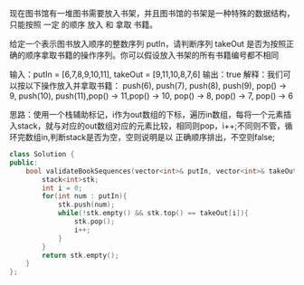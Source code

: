 现在图书馆有一堆图书需要放入书架，并且图书馆的书架是一种特殊的数据结构，只能按照 一定 的顺序 放入 和 拿取 书籍。

给定一个表示图书放入顺序的整数序列 putIn，请判断序列 takeOut 是否为按照正确的顺序拿取书籍的操作序列。你可以假设放入书架的所有书籍编号都不相同

输入：putIn = [6,7,8,9,10,11], takeOut = [9,11,10,8,7,6]
输出：true
解释：我们可以按以下操作放入并拿取书籍：
push(6), push(7), push(8), push(9), pop() -> 9,
push(10), push(11),pop() -> 11,pop() -> 10, pop() -> 8, pop() -> 7, pop() -> 6

思路：使用一个栈辅助标记，i作为out数组的下标，遍历in数组，每将一个元素插入stack，就与对应的out数组对应的元素比较，相同则pop，i++;不同则不管，循环完数组in,判断stack是否为空，空则说明是以
正确顺序排出，不空则false;

```C++
class Solution {
public:
    bool validateBookSequences(vector<int>& putIn, vector<int>& takeOut) {
        stack<int>stk;
        int i = 0;
        for(int num : putIn){
            stk.push(num);
            while(!stk.empty() && stk.top() == takeOut[i]){
                stk.pop();
                i++;
            }
        }
        return stk.empty();
    }
};
```